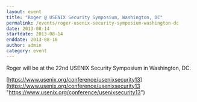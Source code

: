 ```yaml
---
layout: event
title: "Roger @ USENIX Security Symposium, Washington, DC"
permalink: /events/roger-usenix-security-symposium-washington-dc
date: 2013-08-14
startdate: 2013-08-14
enddate: 2013-08-16
author: admin
category: event
---
```


Roger will be at the 22nd USENIX Security Symposium in Washington, DC.

[https://www.usenix.org/conference/usenixsecurity13](https://www.usenix.org/conference/usenixsecurity13 "https://www.usenix.org/conference/usenixsecurity13")

